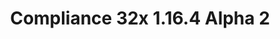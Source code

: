 ---
title: Compliance 32x 1.16.4 Alpha 2
permalink: /article/compliance32x/1.16.4/A2
comments: true
comments-id: 1.16.4-32x-Alpha-2
header-img: article/compliance32x/1.16.4-A2.png

long_text: The second public alpha of Compliance 32x with many new and changed textures is here! <br><br> <strong>DISCLAIMER:</strong> As indicated by the Alpha tag, this version very work-in-progress, and as such contains a lot of placeholder textures. It is not the final look of the pack; many textures will have to be edited to match the general stylistic direction of the pack. <br><br> Stay tuned for future updates!

main_changelog: article/compliance32x/1.16.4/changelog
  
download:
  - Alpha 2 - 1.16.4:
    - https://github.com/Compliance-Resource-Pack/Resource-Pack-32x/releases/download/alpha-2/Compliance-32x-Alpha-2.zip

---